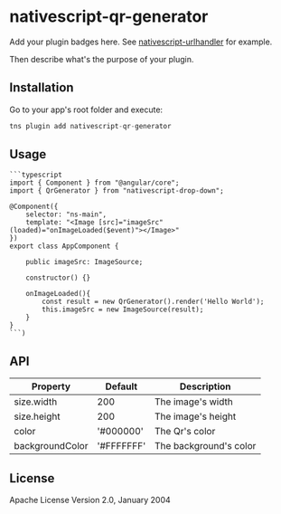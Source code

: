 # nativescript-qr-generator

Add your plugin badges here. See [nativescript-urlhandler](https://github.com/hypery2k/nativescript-urlhandler) for example.

Then describe what's the purpose of your plugin. 

## Installation

Go to your app's root folder and execute:

```javascript
tns plugin add nativescript-qr-generator
```

## Usage 
	
	```typescript
    import { Component } from "@angular/core";
    import { QrGenerator } from "nativescript-drop-down";

    @Component({
        selector: "ns-main",
        template: "<Image [src]="imageSrc" (loaded)="onImageLoaded($event)"></Image>"
    })
    export class AppComponent {

        public imageSrc: ImageSource;

        constructor() {} 
        
        onImageLoaded(){
            const result = new QrGenerator().render('Hello World');
            this.imageSrc = new ImageSource(result);
        }
    }
    ```)

## API
    
| Property | Default | Description |
| --- | --- | --- |
| size.width | 200 | The image's width |
| size.height | 200 | The image's height |
| color | '#000000' | The Qr's color |
| backgroundColor | '#FFFFFFF' | The background's color |
    
## License

Apache License Version 2.0, January 2004
